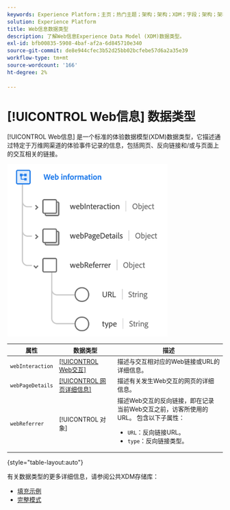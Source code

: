 ```yaml
---
keywords: Experience Platform；主页；热门主题；架构；架构；XDM；字段；架构；架构；网页详细信息；数据类型；数据类型；数据类型；网页
solution: Experience Platform
title: Web信息数据类型
description: 了解Web信息Experience Data Model (XDM)数据类型。
exl-id: bfb00835-5908-4baf-af2a-6d845710e340
source-git-commit: de8e944cfec3b52d25bb02bcfebe57d6a2a35e39
workflow-type: tm+mt
source-wordcount: '166'
ht-degree: 2%

---
```


# [!UICONTROL Web信息] 数据类型

[!UICONTROL Web信息] 是一个标准的体验数据模型(XDM)数据类型，它描述通过特定于万维网渠道的体验事件记录的信息，包括网页、反向链接和/或与页面上的交互相关的链接。

![](../images/data-types/web-information.png)

| 属性 | 数据类型 | 描述 |
| --- | --- | --- |
| `webInteraction` | [[!UICONTROL Web交互]](./web-interaction.md) | 描述与交互相对应的Web链接或URL的详细信息。 |
| `webPageDetails` | [[!UICONTROL 网页详细信息]](./webpage-details.md) | 描述有关发生Web交互的网页的详细信息。 |
| `webReferrer` | [!UICONTROL 对象] | 描述Web交互的反向链接，即在记录当前Web交互之前，访客所使用的URL。 包含以下子属性： <ul><li>`URL`：反向链接URL。</li><li>`type`：反向链接类型。</li></ul> |

{style="table-layout:auto"}

有关数据类型的更多详细信息，请参阅公共XDM存储库：

* [填充示例](https://github.com/adobe/xdm/blob/master/components/datatypes/webinfo.example.1.json)
* [完整模式](https://github.com/adobe/xdm/blob/master/components/datatypes/webinfo.schema.json)
